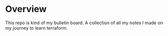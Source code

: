 # Overview

This repo is kind of my bulletin board. A collection of all my notes I made on my journey to learn terraform.
